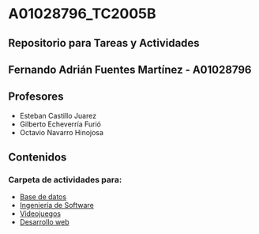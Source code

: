 # A01028796_TC2005B

## Repositorio para Tareas y Actividades
## Fernando Adrián Fuentes Martínez - A01028796

##  Profesores
- Esteban Castillo Juarez
- Gilberto Echeverría Furió
- Octavio Navarro Hinojosa

## Contenidos
### Carpeta de actividades para:

- [Base de datos](BasesDeDatos)
- [Ingeniería de Software](DesarrolloWeb)
- [Videojuegos](IngenieríaDeSoftware)
- [Desarrollo web](Videojuegos)
